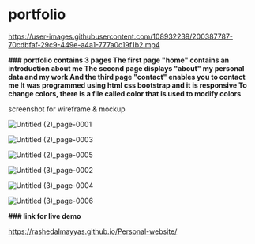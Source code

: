 # portfolio


https://user-images.githubusercontent.com/108932239/200387787-70cdbfaf-29c9-449e-a4a1-777a0c19f1b2.mp4





**### portfolio contains 3 pages
The first page "home" contains an introduction about me
The second page displays "about" my personal data and my work
And the third page "contact" enables you to contact me
 It was programmed using html css bootstrap and it is responsive
To change colors, there is a file called color that is used to modify colors**

screenshot for wireframe & mockup 

![Untitled (2)_page-0001](https://user-images.githubusercontent.com/108932239/183075346-868ae1d8-7d48-4ef0-8728-2ab075a5d835.jpg)

![Untitled (2)_page-0003](https://user-images.githubusercontent.com/108932239/183075411-c213270f-2ced-4b4b-8105-0d0671ead301.jpg)

![Untitled (2)_page-0005](https://user-images.githubusercontent.com/108932239/183075434-f1c65140-a9fb-4bc5-b756-3a89da642387.jpg)

![Untitled (3)_page-0002](https://user-images.githubusercontent.com/108932239/183278398-fe1aaaf4-34b9-41aa-98f0-93306bbe6629.jpg)

![Untitled (3)_page-0004](https://user-images.githubusercontent.com/108932239/183278402-f97cdd2f-8e88-4dff-b684-da47602028b3.jpg)

![Untitled (3)_page-0006](https://user-images.githubusercontent.com/108932239/183278406-6ab10a43-4d75-43b0-952f-ca840e38f3b8.jpg)





**### link for live demo**

https://rashedalmayyas.github.io/Personal-website/


